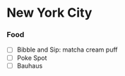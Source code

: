 New York City
=============

### Food
- [ ] Bibble and Sip: matcha cream puff
- [ ] Poke Spot
- [ ] Bauhaus
